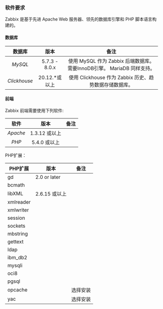 ### 软件要求

Zabbix 是基于先进 Apache Web 服务器、领先的数据库引擎和 PHP 脚本语言构建的。

#### 数据库

|    数据库    |     版本      |                             备注                             |
| :----------: | :-----------: | :----------------------------------------------------------: |
|   *MySQL*    | 5.7.3 - 8.0.x | 使用 MySQL 作为 Zabbix 后端数据库。需要InnoDB引擎。 MariaDB 同样支持。 |
| *Clickhouse* | 20.12.*或以上 |    使用 Clickhouse 作为 Zabbix 历史、趋势数据存储数据库。    |

#### 前端

Zabbix 前端需要使用下列软件:

|   软件   |     版本      | 备注 |
| :------: | :-----------: | :--: |
| *Apache* | 1.3.12 或以上 |      |
|  *PHP*   | 5.4.0 或以上  |      |

PHP扩展：

| PHP扩展   | 版本          | 备注     |
| --------- | ------------- | -------- |
| gd        | 2.0 or later  |          |
| bcmath    |               |          |
| libXML    | 2.6.15 或以上 |          |
| xmlreader |               |          |
| xmlwriter |               |          |
| session   |               |          |
| sockets   |               |          |
| mbstring  |               |          |
| gettext   |               |          |
| ldap      |               |          |
| ibm_db2   |               |          |
| mysqli    |               |          |
| oci8      |               |          |
| pgsql     |               |          |
| opcache   |               | 选择安装 |
| yac       |               | 选择安装 |